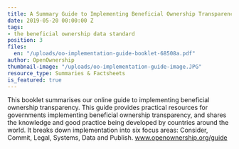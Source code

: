 ```yaml
---
title: A Summary Guide to Implementing Beneficial Ownership Transparency
date: 2019-05-20 00:00:00 Z
tags:
- the beneficial ownership data standard
position: 3
files:
  en: "/uploads/oo-implementation-guide-booklet-68508a.pdf"
author: OpenOwnership
thumbnail-image: "/uploads/oo-implementation-guide-image.JPG"
resource_type: Summaries & Factsheets
is_featured: true
---
```


This booklet summarises our online guide to implementing beneficial ownership transparency. This guide provides practical resources for governments implementing beneficial ownership transparency, and shares the knowledge and good practice being developed by countries around the world. It breaks down implementation into six focus areas: Consider, Commit, Legal, Systems, Data and Publish. www.openownership.org/guide
